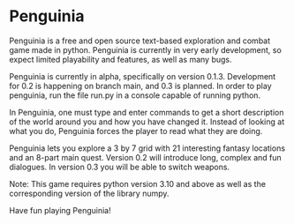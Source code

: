 # Penguinia

Penguinia is a free and open source text-based exploration and combat game made in python. Penguinia is currently in very early development, so expect limited playability and features, as well as many bugs.

Penguinia is currently in alpha, specifically on version 0.1.3. Development for 0.2 is happening on branch main, and 0.3 is planned. In order to play penguinia, run the file run.py in a console capable of running python.

In Penguinia, one must type and enter commands to get a short description of the world around you and how you have changed it. Instead of looking at what you do, Penguinia forces the player to read what they are doing.

Penguinia lets you explore a 3 by 7 grid with 21 interesting fantasy locations and an 8-part main quest. Version 0.2 will introduce long, complex and fun dialogues. In version 0.3 you will be able to switch weapons.

Note: This game requires python version 3.10 and above as well as the corresponding version of the library numpy.

Have fun playing Penguinia!
